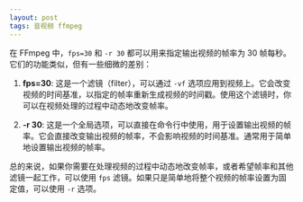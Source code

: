 ```yaml
---
layout: post
tags: 音视频 ffmpeg
---
```


在 FFmpeg 中，`fps=30` 和 `-r 30` 都可以用来指定输出视频的帧率为 30 帧每秒。它们的功能类似，但有一些细微的差别：

1. **fps=30**: 这是一个滤镜（filter），可以通过 `-vf` 选项应用到视频上。它会改变视频的时间基准，以指定的帧率重新生成视频的时间戳。使用这个滤镜时，你可以在视频处理的过程中动态地改变帧率。

2. **-r 30**: 这是一个全局选项，可以直接在命令行中使用，用于设置输出视频的帧率。它会直接改变输出视频的帧率，不会影响视频的时间基准。通常用于简单地设置输出视频的帧率。

总的来说，如果你需要在处理视频的过程中动态地改变帧率，或者希望帧率和其他滤镜一起工作，可以使用 `fps` 滤镜。如果只是简单地将整个视频的帧率设置为固定值，可以使用 `-r` 选项。
